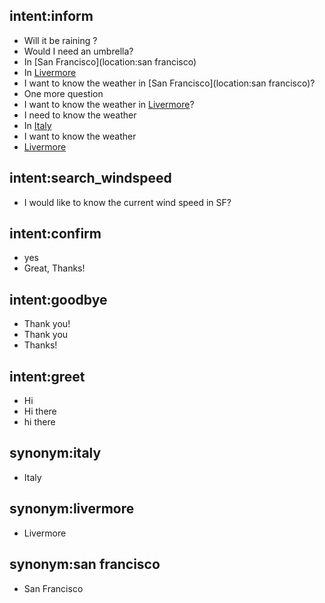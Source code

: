 ## intent:inform
- Will it be raining ?
- Would I need an umbrella?
- In [San Francisco](location:san francisco)
- In [Livermore](location:livermore)
- I want to know the weather in [San Francisco](location:san francisco)?
- One more question
- I want to know the weather in [Livermore](location:livermore)?
- I need to know the weather
- In [Italy](location:italy)
- I want to know the weather
- [Livermore](location:livermore)

## intent:search_windspeed
- I would like to know the current wind speed in SF?

## intent:confirm
- yes
- Great, Thanks!

## intent:goodbye
- Thank you!
- Thank you
- Thanks!

## intent:greet
- Hi
- Hi there
- hi there

## synonym:italy
- Italy

## synonym:livermore
- Livermore

## synonym:san francisco
- San Francisco
